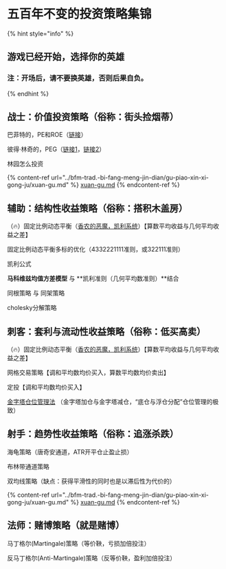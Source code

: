 # 五百年不变的投资策略集锦

{% hint style="info" %}
## 游戏已经开始，选择你的英雄

### 注：开场后，请不要换英雄，否则后果自负。
{% endhint %}

## 战士：价值投资策略（俗称：街头捡烟蒂）

巴菲特的，PE和ROE（[链接](https://xueqiu.com/8287840120/102600210)）

彼得·林奇的，PEG（[链接1](https://xueqiu.com/8287840120/83909262)，[链接2](https://xueqiu.com/8287840120/74917276)）

林园怎么投资

{% content-ref url="../bfm-trad.-bi-fang-meng-jin-dian/gu-piao-xin-xi-gong-ju/xuan-gu.md" %}
[xuan-gu.md](../bfm-trad.-bi-fang-meng-jin-dian/gu-piao-xin-xi-gong-ju/xuan-gu.md)
{% endcontent-ref %}

## 辅助：结构性收益策略（俗称：搭积木盖房）

（🔥）固定比例动态平衡（[香农的恶魔，凯利系统](https://www.sohu.com/a/279180185\_99931606)）【算数平均收益与几何平均收益之差】

固定比例动态平衡多标的优化（4332221111准则，或322111准则）

凯利公式

**马科维兹均值方差模型**  与 **凯利准则（几何平均数准则）**结合

同根策略 与 同架策略

cholesky分解策略

## 刺客：套利与流动性收益策略（俗称：低买高卖）

（🔥）固定比例动态平衡（[香农的恶魔，凯利系统](https://www.sohu.com/a/279180185\_99931606)）【算数平均收益与几何平均收益之差】

网格交易策略【调和平均数均价买入，算数平均数均价卖出】

定投【调和平均数均价买入】

[金字塔仓位管理法](https://guhhhhaa.gitbook.io/joinquant/jin-rong-li-lun-zong-jie/zi-chan-pei-zhi/jin-zi-ta-cang-wei-guan-li-fa) （金字塔加仓与金字塔减仓，“底仓与浮仓分配”仓位管理的极致）

## 射手：趋势性收益策略（俗称：追涨杀跌）

海龟策略（唐奇安通道，ATR开平仓止盈止损）

布林带通道策略

双均线策略（缺点：获得平滑性的同时也是以滞后性为代价的）

{% content-ref url="../bfm-trad.-bi-fang-meng-jin-dian/gu-piao-xin-xi-gong-ju/xuan-gu.md" %}
[xuan-gu.md](../bfm-trad.-bi-fang-meng-jin-dian/gu-piao-xin-xi-gong-ju/xuan-gu.md)
{% endcontent-ref %}

## 法师：赌博策略（就是赌博）

马丁格尔(Martingale)策略（等价鞅，亏损加倍投注）

反马丁格尔(Anti-Martingale)策略（反等价鞅，盈利加倍投注）
